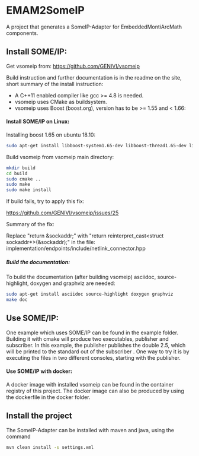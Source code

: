 <!-- (c) https://github.com/MontiCore/monticore -->
# EMAM2SomeIP

A project that generates a SomeIP-Adapter for EmbeddedMontiArcMath components.

## Install SOME/IP:

Get vsomeip from: https://github.com/GENIVI/vsomeip

Build instruction and further documentation is in the readme on the site, short summary of the install instruction:
- A C++11 enabled compiler like gcc >= 4.8 is needed.
- vsomeip uses CMake as buildsystem.
- vsomeip uses Boost (boost.org), version has to be >= 1.55 and < 1.66:

#### Install SOME/IP on Linux:

Installing boost 1.65 on ubuntu 18.10:
```bash
sudo apt-get install libboost-system1.65-dev libboost-thread1.65-dev libboost-log1.65-dev
```
Build vsomeip from vsomeip main directory:
```bash
mkdir build
cd build
sudo cmake ..
sudo make
sudo make install
```

If build fails, try to apply this fix:

https://github.com/GENIVI/vsomeip/issues/25

Summary of the fix:

Replace "return &sockaddr;" with "return reinterpret_cast<struct sockaddr*>(&sockaddr);"
in the file: implementation/endpoints/include/netlink_connector.hpp

##### Build the documentation:

To build the documentation (after building vsomeip) asciidoc, source-highlight, doxygen and graphviz are needed:
```bash
sudo apt-get install asciidoc source-highlight doxygen graphviz
make doc
```

## Use SOME/IP:

One example which uses SOME/IP can be found in the example folder. Building it with cmake will produce two executables, publisher and subscriber. In this example, the publisher publishes the double 2.5, which will be printed to the standard out of the subscriber . One way to try it is by executing the files in two different consoles, starting with the publisher.

#### Use SOME/IP with docker:

A docker image with installed vsomeip can be found in the container registry of this project. The docker image can also be produced by using the dockerfile in the docker folder.

## Install the project

The SomeIP-Adapter can be installed with maven and java, using the command
```bash
mvn clean install -s settings.xml
```
